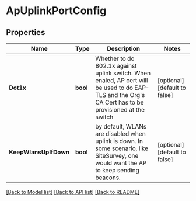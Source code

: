 # ApUplinkPortConfig

## Properties
Name | Type | Description | Notes
------------ | ------------- | ------------- | -------------
**Dot1x** | **bool** | Whether to do 802.1x against uplink switch. When enaled, AP cert will be used to do EAP-TLS and the Org&#x27;s CA Cert has to be provisioned at the switch | [optional] [default to false]
**KeepWlansUpIfDown** | **bool** | by default, WLANs are disabled when uplink is down. In some scenario, like SiteSurvey, one would want the AP to keep sending beacons. | [optional] [default to false]

[[Back to Model list]](../README.md#documentation-for-models) [[Back to API list]](../README.md#documentation-for-api-endpoints) [[Back to README]](../README.md)


